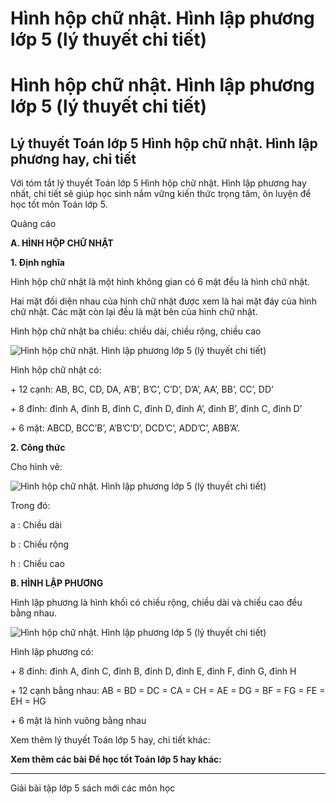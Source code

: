 # Hình hộp chữ nhật. Hình lập phương lớp 5 (lý thuyết chi tiết)

# Hình hộp chữ nhật. Hình lập phương lớp 5 (lý thuyết chi tiết)

## Lý thuyết Toán lớp 5 Hình hộp chữ nhật. Hình lập phương hay, chi tiết

Với tóm tắt lý thuyết Toán lớp 5 Hình hộp chữ nhật. Hình lập phương hay nhất, chi tiết sẽ giúp học sinh nắm vững kiến thức trọng tâm, ôn luyện để học tốt môn Toán lớp 5.

Quảng cáo

**A. HÌNH HỘP CHỮ NHẬT**

**1\. Định nghĩa**

Hình hộp chữ nhật là một hình không gian có 6 mặt đều là hình chữ nhật. 

Hai mặt đối diện nhau của hình chữ nhật được xem là hai mặt đáy của hình chữ nhật. Các mặt còn lại đều là mặt bên của hình chữ nhật.

Hình hộp chữ nhật ba chiều: chiều dài, chiều rộng, chiều cao

![Hình hộp chữ nhật. Hình lập phương lớp 5 \(lý thuyết chi tiết\)](https://vietjack.com/giai-toan-lop-5/images/ly-thuyet-hinh-hop-chu-nhat-hinh-lap-phuong-99171.png)

Hình hộp chữ nhật có:

\+ 12 cạnh: AB, BC, CD, DA, A’B’, B’C’, C’D’, D’A’, AA’, BB’, CC’, DD’

\+ 8 đỉnh: đỉnh A, đỉnh B, đỉnh C, đỉnh D, đỉnh A’, đỉnh B’, đỉnh C, đỉnh D’

\+ 6 mặt: ABCD, BCC’B’, A’B’C’D’, DCD’C’, ADD’C’, ABB’A’.

**2\. Công thức**

Cho hình vẽ: 

![Hình hộp chữ nhật. Hình lập phương lớp 5 \(lý thuyết chi tiết\)](https://vietjack.com/giai-toan-lop-5/images/ly-thuyet-hinh-hop-chu-nhat-hinh-lap-phuong-99166.png)

Trong đó:

a : Chiều dài

b : Chiều rộng

h : Chiều cao

**B. HÌNH LẬP PHƯƠNG**

Hình lập phương là hình khối có chiều rộng, chiều dài và chiều cao đều bằng nhau.

![Hình hộp chữ nhật. Hình lập phương lớp 5 \(lý thuyết chi tiết\)](https://vietjack.com/giai-toan-lop-5/images/ly-thuyet-hinh-hop-chu-nhat-hinh-lap-phuong-99173.png)

Hình lập phương có:

\+ 8 đỉnh: đỉnh A, đỉnh C, đỉnh B, đỉnh D, đỉnh E, đỉnh F, đỉnh G, đỉnh H

\+ 12 cạnh bằng nhau: AB = BD = DC = CA = CH = AE = DG = BF = FG = FE = EH = HG

\+ 6 mặt là hình vuông bằng nhau

Xem thêm lý thuyết Toán lớp 5 hay, chi tiết khác:

**Xem thêm các bài Để học tốt Toán lớp 5 hay khác:**

* * *

Giải bài tập lớp 5 sách mới các môn học
